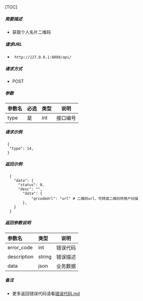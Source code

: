 

[TOC]
    
##### 简要描述

- 获取个人名片二维码

##### 请求URL
- ` http://127.0.0.1:8888/api/`
  
##### 请求方式
- POST 

##### 参数

| 参数名  | 必选 | 类型  | 说明   |   
|:-----|:---|:----|------|   
| type | 是  | int | 接口编号 |   

##### 请求示例

```
 {
  "type": 14,
 } 
```

##### 返回示例 

``` 
  {
    "data": {
      "status": 0,
      "desc": "",
        "data": {
            "qrcodeUrl": "url" # 二维码url，可转成二维码供用户扫描
        },
    }
  }
```

##### 返回参数说明 

| 参数名         | 类型     | 说明   |   
|:------------|:-------|------|   
| error_code  | int    | 错误代码 |   
| description | string | 错误描述 |   
| data        | json   | 业务数据 |   

##### 备注 

- 更多返回错误代码请看[错误代码.md](../错误代码.md)






